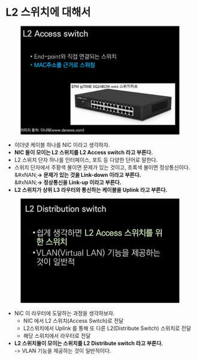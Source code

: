 # L2 스위치에 대해서

<figure><img src="../../../../../.gitbook/assets/image (12) (1) (1).png" alt=""><figcaption></figcaption></figure>

* 이더넷 케이블 하나를 NIC 이라고 생각하자.
* **NIC 들이 모이는 L2 스위치를 L2 Access switch 라고 부른다.**
* L2 스위치 단자 하나를 인터페이스, 포트 등 다양한 단어로 말한다.
* 스위치 단자에서 주황색 불이면 문제가 있는 것이고, 초록색 불이면 정상통신이다.\
  &#xNAN;**-> 문제가 있는 것을 Link-down 이라고 부른다.**\
  &#xNAN;**-> 정상통신을 Link-up 이라고 부른다.**
* **L2 스위치가 상위 L3 라우터와 통신하는 케이블을 Uplink 라고 부른다.**

<figure><img src="../../../../../.gitbook/assets/image (13) (1) (1).png" alt=""><figcaption></figcaption></figure>

* NIC 이 라우터에 도달하는 과정을 생각하보자.
  * NIC 에서 L2 스위치(Access Switch)로 전달
  * L2스위치에서 Uplink 를 통해 또 다른 L2(Distribute Switch) 스위치로 전달
  * 해당 스위치에서 라우터로 전달
* **L2 스위치들이 모이는 스위치를 L2 Distribute switch 라고 부른다.**\
  -> VLAN 기능을 제공하는 것이 일반적이다.
